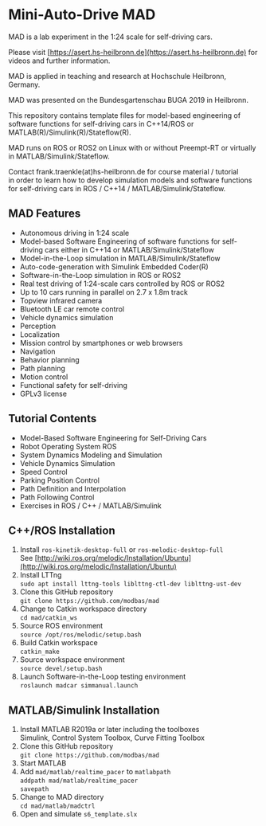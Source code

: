 # Mini-Auto-Drive MAD
MAD is a lab experiment in the 1:24 scale for self-driving cars.

Please visit [https://asert.hs-heilbronn.de](https://asert.hs-heilbronn.de)
for videos and further information.

MAD is applied in teaching and research at Hochschule Heilbronn, Germany.

MAD was presented on the Bundesgartenschau BUGA 2019 in Heilbronn.

This repository contains template files for model-based engineering of
software functions for self-driving cars in C++14/ROS or
MATLAB(R)/Simulink(R)/Stateflow(R).

MAD runs on ROS or ROS2 on Linux with or without Preempt-RT or
virtually in MATLAB/Simulink/Stateflow.

Contact frank.traenkle(at)hs-heilbronn.de for course material /
tutorial<br/>
in order to learn how to develop simulation models and
software functions for self-driving cars in ROS / C++14 /
MATLAB/Simulink/Stateflow.

## MAD Features
* Autonomous driving in 1:24 scale
* Model-based Software Engineering of software functions for self-driving cars
  either in C++14 or MATLAB/Simulink/Stateflow
* Model-in-the-Loop simulation in MATLAB/Simulink/Stateflow
* Auto-code-generation with Simulink Embedded Coder(R)
* Software-in-the-Loop simulation in ROS or ROS2
* Real test driving of 1:24-scale cars controlled by ROS or ROS2
* Up to 10 cars running in parallel on 2.7 x 1.8m track
* Topview infrared camera
* Bluetooth LE car remote control
* Vehicle dynamics simulation
* Perception
* Localization
* Mission control by smartphones or web browsers
* Navigation
* Behavior planning
* Path planning
* Motion control
* Functional safety for self-driving
* GPLv3 license

## Tutorial Contents
* Model-Based Software Engineering for Self-Driving Cars
* Robot Operating System ROS
* System Dynamics Modeling and Simulation
* Vehicle Dynamics Simulation
* Speed Control
* Parking Position Control
* Path Definition and Interpolation
* Path Following Control
* Exercises in ROS / C++ / MATLAB/Simulink

## C++/ROS Installation
1. Install `ros-kinetik-desktop-full` or `ros-melodic-desktop-full`<br/>
See [http://wiki.ros.org/melodic/Installation/Ubuntu](http://wiki.ros.org/melodic/Installation/Ubuntu)
2. Install LTTng<br/>
`sudo apt install lttng-tools liblttng-ctl-dev liblttng-ust-dev`
3. Clone this GitHub repository<br/>
`git clone https://github.com/modbas/mad`
4. Change to Catkin workspace directory<br/>
`cd mad/catkin_ws`
5. Source ROS environment<br/>
`source /opt/ros/melodic/setup.bash`
6. Build Catkin workspace<br/>
`catkin_make`
7. Source workspace environment<br/>
`source devel/setup.bash`
8. Launch Software-in-the-Loop testing environment<br/>
`roslaunch madcar simmanual.launch`

## MATLAB/Simulink Installation
1. Install MATLAB R2019a or later including the toolboxes<br/>
Simulink, Control System Toolbox, Curve Fitting Toolbox
2. Clone this GitHub repository<br/>
`git clone https://github.com/modbas/mad`
3. Start MATLAB
4. Add `mad/matlab/realtime_pacer` to `matlabpath`<br/>
`addpath mad/matlab/realtime_pacer`<br/>
`savepath`
5. Change to MAD directory<br/>
`cd mad/matlab/madctrl`
6. Open and simulate `s6_template.slx`

